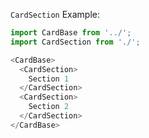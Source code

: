 `CardSection` Example:

```typescript jsx
import CardBase from '../';
import CardSection from './';

<CardBase>
  <CardSection>
    Section 1
  </CardSection>
  <CardSection>
    Section 2
  </CardSection>
</CardBase>
```
